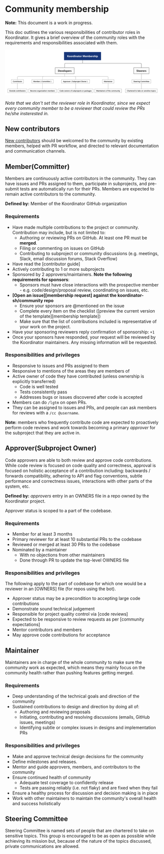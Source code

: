 # Community membership

**Note:** This document is a work in progress.

This doc outlines the various responsibilities of contributor roles in Koordinator.
It gives a brief overview of the community roles with the requirements and responsibilities associated with them.

<div>
  <img src="./img/membership.png" alt="Koordinator membership">
</div>

*Note that we don't set the reviewer role in Koordinator,
since we expect every community member to be a reviewer that could review the PRs he/she insterested in.*

## New contributors

[New contributors](https://github.com/koordinator-sh/koordinator/blob/main/CONTRIBUTING.md) should be welcomed to the community by existing members,
helped with PR workflow, and directed to relevant documentation and communication channels.

## Member(Committer)

Members are continuously active contributors in the community. They can have issues and PRs assigned to them, participate in subprojects,
and pre-submit tests are automatically run for their PRs. Members are expected to remain active contributors to the community.

**Defined by:** Member of the Koordinator GitHub organization

### Requirements

- Have made multiple contributions to the project or community.  Contribution may include, but is not limited to:
    - Authoring or reviewing PRs on GitHub. At least one PR must be **merged**.
    - Filing or commenting on issues on GitHub
    - Contributing to subproject or community discussions (e.g. meetings, Slack, email discussion
      forums, Stack Overflow)
- Have read the [contributor guide]
- Actively contributing to 1 or more subprojects
- Sponsored by 2 approvers/maintainers. **Note the following requirements for sponsors**:
    - Sponsors must have close interactions with the prospective member - e.g. code/design/proposal review, coordinating
      on issues, etc.
- **[Open an issue][membership request] against the koordinator-sh/community repo**
   - Ensure your sponsors are @mentioned on the issue
   - Complete every item on the checklist ([preview the current version of the template][membership template])
   - Make sure that the list of contributions included is representative of your work on the project.
- Have your sponsoring reviewers reply confirmation of sponsorship: `+1`
- Once your sponsors have responded, your request will be reviewed by the Koordinator maintainers. Any missing information will be requested.

### Responsibilities and privileges

- Responsive to issues and PRs assigned to them
- Responsive to mentions of the areas they are members of
- Active owner of code they have contributed (unless ownership is explicitly transferred)
  - Code is well tested
  - Tests consistently pass
  - Addresses bugs or issues discovered after code is accepted
- Members can do `/lgtm` on open PRs.
- They can be assigned to issues and PRs, and people can ask members for reviews with a `/cc @username`.

**Note:** members who frequently contribute code are expected to proactively
perform code reviews and work towards becoming a primary *approver* for the
subproject that they are active in.

## Approver(Subproject Owner)

Code approvers are able to both review and approve code contributions.  While
code review is focused on code quality and correctness, approval is focused on
holistic acceptance of a contribution including: backwards / forwards
compatibility, adhering to API and flag conventions, subtle performance and
correctness issues, interactions with other parts of the system, etc.

**Defined by:** *approvers* entry in an OWNERS file in a repo owned by the Koordinator project.

Approver status is scoped to a part of the codebase.

### Requirements

- Member for at least 3 months
- Primary reviewer for at least 10 substantial PRs to the codebase
- Reviewed or merged at least 30 PRs to the codebase
- Nominated by a maintainer
  - With no objections from other maintainers
  - Done through PR to update the top-level OWNERS file

### Responsibilities and privileges

The following apply to the part of codebase for which one would be a reviewer in
an [OWNERS] file (for repos using the bot).

- Approver status may be a precondition to accepting large code contributions
- Demonstrate sound technical judgement
- Responsible for project quality control via [code reviews]
- Expected to be responsive to review requests as per [community expectations]
- Mentor contributors and members
- May approve code contributions for acceptance

## Maintainer

Maintainers are in charge of the whole community to make sure the community work as expected,
which means they mainly focus on the community health rather than pushing features getting merged.

### Requirements

- Deep understanding of the technical goals and direction of the community
- Sustained contributions to design and direction by doing all of:
  - Authoring and reviewing proposals
  - Initiating, contributing and resolving discussions (emails, GitHub issues, meetings)
  - Identifying subtle or complex issues in designs and implementation PRs

### Responsibilities and privileges

- Make and approve technical design decisions for the community
- Define milestones and releases.
- Mentor and guide approvers, members, and contributors to the community
- Ensure continued health of community
  - Adequate test coverage to confidently release
  - Tests are passing reliably (i.e. not flaky) and are fixed when they fail
- Ensure a healthy process for discussion and decision making is in place
- Work with other maintainers to maintain the community's overall health and success holistically

## Steering Committee

Steering Committee is named sets of people that are chartered to take on sensitive topics.
This group is encouraged to be as open as possible while achieving its mission but,
because of the nature of the topics discussed, private communications are allowed.
